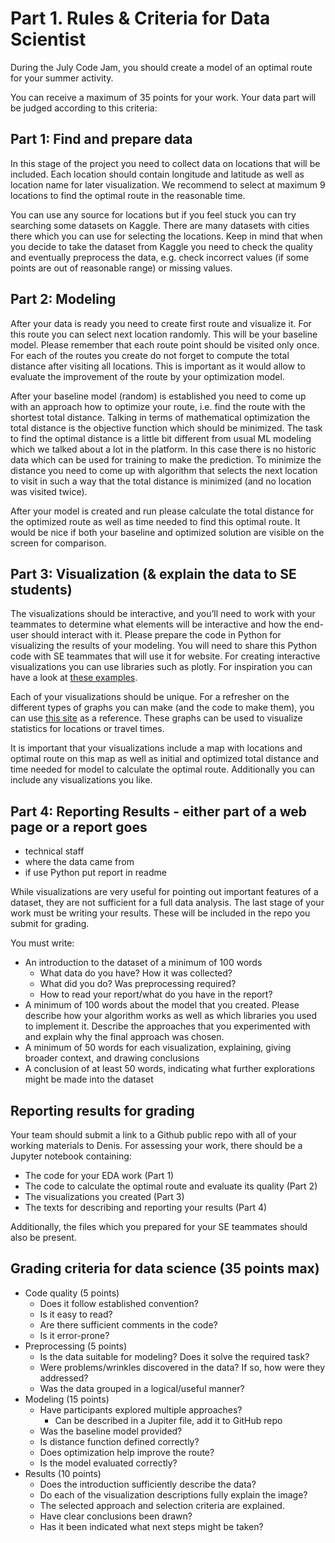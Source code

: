 # Part 1. Rules & Criteria for Data Scientist

During the July Code Jam, you should create a model of an optimal route for your summer activity. 

You can receive a maximum of 35 points for your work. Your data part will be judged according to this criteria: 

## Part 1: Find and prepare data

In this stage of the project you need to collect data on locations that will be included. Each location should contain longitude and latitude as well as location name for later visualization. We recommend to select at maximum 9 locations to find the optimal route in the reasonable time.

You can use any source for locations but if you feel stuck you can try searching some datasets on Kaggle. There are many datasets with cities there which you can use for selecting the locations. Keep in mind that when you decide to take the dataset from Kaggle you need to check the quality and eventually preprocess the data, e.g. check incorrect values (if some points are out of reasonable range) or missing values.

## Part 2: Modeling

After your data is ready you need to create first route and visualize it. For this route you can select next location randomly. This will be your baseline model. Please remember that each route point should be visited only once. For each of the routes you create do not forget to compute the total distance after visiting all locations. This is important as it would allow to evaluate the improvement of the route by your optimization model.

After your baseline model (random) is established you need to come up with an approach how to optimize your route, i.e. find the route with the shortest total distance. Talking in terms of mathematical optimization the total distance is the objective function which should be minimized. The task to find the optimal distance is a little bit different from usual ML modeling which we talked about a lot in the platform. In this case there is no historic data which can be used for training to make the prediction. To minimize the distance you need to come up with algorithm that selects the next location to visit in such a way that the total distance is minimized (and no location was visited twice).

After your model is created and run please calculate the total distance for the optimized route as well as time needed to find this optimal route. It would be nice if both your baseline and optimized solution are visible on the screen for comparison.

## Part 3: Visualization (& explain the data to SE students)

The visualizations should be interactive, and you’ll need to work with your teammates to determine what elements will be interactive and how the end-user should interact with it. Please prepare the code in Python for visualizing the results of your modeling. You will need to share this Python code with SE teammates that will use it for website. For creating interactive visualizations you can use libraries such as plotly. For inspiration you can have a look at [these examples](https://plotly.com/python/maps/).

Each of your visualizations should be unique. For a refresher on the different types of graphs you can make (and the code to make them), you can use [this site](https://www.python-graph-gallery.com/) as a reference. These graphs can be used to visualize statistics for locations or travel times.

It is important that your visualizations include a map with locations and optimal route on this map as well as initial and optimized total distance and time needed for model to calculate the optimal route. Additionally you can include any visualizations you like.

## Part 4: Reporting Results - either part of a web page or a report goes

- technical staff
- where the data came from
- if use Python put report in readme

While visualizations are very useful for pointing out important features of a dataset, they are not sufficient for a full data analysis. The last stage of your work must be writing your results. These will be included in the repo you submit for grading.

You must write:

- An introduction to the dataset of a minimum of 100 words
    - What data do you have? How it was collected?
    - What did you do? Was preprocessing required?
    - How to read your report/what do you have in the report?
- A minimum of 100 words about the model that you created. Please describe how your algorithm works as well as which libraries you used to implement it. Describe the approaches that you experimented with and explain why the final approach was chosen.
- A minimum of 50 words for each visualization, explaining, giving broader context, and drawing conclusions
- A conclusion of at least 50 words, indicating what further explorations might be made into the dataset

## Reporting results for grading

Your team should submit a link to a Github public repo with all of your working materials to Denis. For assessing your work, there should be a Jupyter notebook containing:

- The code for your EDA work (Part 1)
- The code to calculate the optimal route and evaluate its quality (Part 2)
- The visualizations you created (Part 3)
- The texts for describing and reporting your results (Part 4)

Additionally, the files which you prepared for your SE teammates should also be present.

## Grading criteria for data science (35 points max)

- Code quality (5 points)
    - Does it follow established convention?
    - Is it easy to read?
    - Are there sufficient comments in the code?
    - Is it error-prone?
- Preprocessing (5 points)
    - Is the data suitable for modeling? Does it solve the required task?
    - Were problems/wrinkles discovered in the data? If so, how were they addressed?
    - Was the data grouped in a logical/useful manner?
- Modeling (15 points)
    - Have participants explored multiple approaches?
        - Can be described in a Jupiter file, add it to GitHub repo
    - Was the baseline model provided?
    - Is distance function defined correctly?
    - Does optimization help improve the route?
    - Is the model evaluated correctly?
- Results (10 points)
    - Does the introduction sufficiently describe the data?
    - Do each of the visualization descriptions fully explain the image?
    - The selected approach and selection criteria are explained.
    - Have clear conclusions been drawn?
    - Has it been indicated what next steps might be taken?